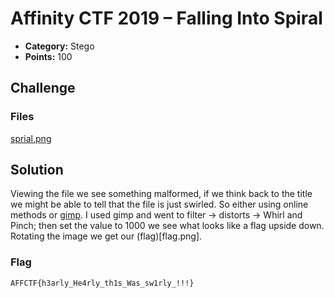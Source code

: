 <!-- borrowed from https://github.com/m3ssap0/CTF-Writeups/blob/master/template.md -->
# Affinity CTF 2019 – Falling Into Spiral

* **Category:** Stego
* **Points:** 100

## Challenge

### Files

[sprial.png](spiral.png)

## Solution

Viewing the file we see something malformed, if we think back to the title we might be able to tell that the file is just swirled. So either using online methods or [gimp](https://www.gimp.org/). I used gimp and went to filter -> distorts -> Whirl and Pinch; then set the value to 1000 we see what looks like a flag upside down. Rotating the image we get our (flag)[flag.png].


### Flag
```
AFFCTF{h3arly_He4rly_th1s_Was_sw1rly_!!!}
```
